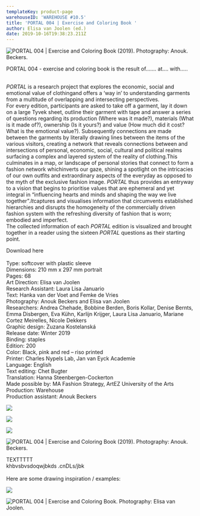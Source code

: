 ```yaml
---
templateKey: product-page
warehouseID: 'WAREHOUSE #10.5'
title: 'PORTAL 004 | Exercise and Coloring Book '
author: Elisa van Joolen (ed.)
date: 2019-10-16T19:38:23.211Z
---
```

![PORTAL 004 | Exercise and Coloring Book (2019). Photography: Anouk. Beckers.](/img/03_portal004_photo_anoukbeckers.jpg "PORTAL 004 | Exercise and Coloring Book (2019). Photography: Anouk. Beckers.")

PORTAL 004  - exercise and coloring book is the result of....... at.... with.....

\
*PORTAL* is a research project that explores the economic, social and emotional value of clothingand offers a ‘way in’ to understanding garments from a multitude of overlapping and intersecting perspectives.\
For every edition, participants are asked to take off a garment, lay it down on a large Tyvek sheet, outline their garment with tape and answer a series of questions regarding its production (Where was it made?), materials (What is it made of?), ownership (Is it yours?) and value (How much did it cost? What is the emotional value?). Subsequently connections are made between the garments by literally drawing lines between the items of the various visitors, creating a network that reveals connections between and intersections of personal, economic, social, cultural and political realms surfacing a complex and layered system of the reality of clothing.This culminates in a map, or landscape of personal stories that connect to form a fashion network whichinverts our gaze, shining a spotlight on the intricacies of our own outfits and extraordinary aspects of the everyday as opposed to the myth of the exclusive fashion image. *PORTAL* thus provides an entryway to a vision that begins to prioritise values that are ephemeral and yet integral in “influencing hearts and minds and shaping the way we live together”.*It*captures and visualises information that circumvents established hierarchies and disrupts the homogeneity of the commercially driven fashion system with the refreshing diversity of fashion that is worn; embodied and imperfect.\
The collected information of each *PORTAL* edition is visualized and brought together in a reader using the sixteen *PORTAL* questions as their starting point.

Download here \
\
Type: softcover with plastic sleeve\
Dimensions: 210 mm x 297 mm portrait\
Pages: 68\
Art Direction: Elisa van Joolen\
Research Assistant: Laura Lisa Januario\
Text: Hanka van der Voet and Femke de Vries\
Photography: Anouk Beckers and Elisa van Joolen\
Researchers: Andrea Chehade, Bobbine Berden, Boris Kollar, Denise Bernts, Emma Disbergen, Eva Kühn, Karlijn Krijger, Laura Lisa Januario, Mariane Cortez Meirelles, Nicole Dekkers\
Graphic design: Zuzana Kostelanská\
Release date: Winter 2019\
Binding: staples\
Edition: 200\
Color: Black, pink and red – riso printed\
Printer: Charles Nypels Lab, Jan van Eyck Academie\
Language: English\
Text editing: Chet Bugter\
Translation: Hanna Steenbergen-Cockerton\
Made possible by: MA Fashion Strategy, ArtEZ University of the Arts\
Production: Warehouse\
Production assistant: Anouk Beckers

![](/img/08_portal004_photo_anoukbeckers.jpg)

![](/img/01_portal004_photo_anoukbeckers.jpg)

![](/img/09_portal004_photo_anoukbeckers.jpg)

![PORTAL 004 | Exercise and Coloring Book (2019). Photography: Anouk. Beckers.](/img/06_portal004_photo_anoukbeckers.jpg "PORTAL 004 | Exercise and Coloring Book (2019). Photography: Anouk. Beckers.")

TEXTTTTT \
khbvsbvsdoqwjbkds .cnDLs/jbk\
\
Here are some drawing inspiration / examples: 

![](/img/img_1739.jpg)

![PORTAL 004 | Exercise and Coloring Book. Photography: Elisa van Joolen.](/img/img_1770.jpg "PORTAL 004 | Exercise and Coloring Book. Photography: Elisa van Joolen.")